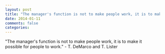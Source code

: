 ```yaml
---
layout: post
title: "The manager's function is not to make people work, it is to make it possible for people to work."
date: 2014-01-11
comments: false
categories: 
---
```


<span class='quote'>"The manager's function is not to make people work, it is to make it possible for people to work."</span>
<span class='by'>- T. DeMarco and T. Lister</span>
